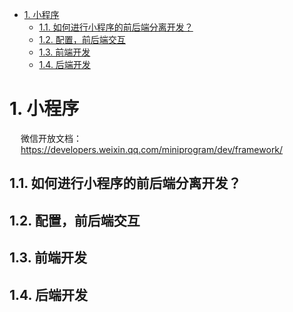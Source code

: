 
<!-- TOC -->

- [1. 小程序](#1-小程序)
    - [1.1. 如何进行小程序的前后端分离开发？](#11-如何进行小程序的前后端分离开发)
    - [1.2. 配置，前后端交互](#12-配置前后端交互)
    - [1.3. 前端开发](#13-前端开发)
    - [1.4. 后端开发](#14-后端开发)

<!-- /TOC -->


# 1. 小程序

<!-- 
视频

-->

&emsp; 微信开放文档：  
&emsp; https://developers.weixin.qq.com/miniprogram/dev/framework/


## 1.1. 如何进行小程序的前后端分离开发？  
<!-- 

http://www.jijinweb.net/zixun/zxun/4712.html
-->


## 1.2. 配置，前后端交互    

## 1.3. 前端开发  
<!-- 
H5打包封装小程序系统开发
https://baijiahao.baidu.com/s?id=1772831355361836352&wfr=spider&for=pc
微信小程序嵌入 h5网页
https://sapp.yimenapp.com/info@-wei-xin-xiao-cheng-xu-qian-ru--h5-wang-xie-2444.html&wd=&eqid=c6e56447000640850000000364899051
-->


## 1.4. 后端开发  



